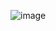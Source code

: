 ![image](https://github.com/nisia289/INRE-UAL--Blanco---2023-/assets/146172835/6b7aba69-f0d4-4a93-bcf7-5f5637ff88d6)
